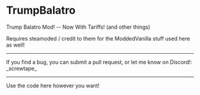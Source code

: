 # TrumpBalatro
Trump Balatro Mod! -- Now With Tariffs! (and other things)

Requires steamoded / credit to them for the ModdedVanilla stuff used here as well!

---

If you find a bug, you can submit a pull request, or let me know on Discord!:
\_screwtape\_

---

Use the code here however you want!
